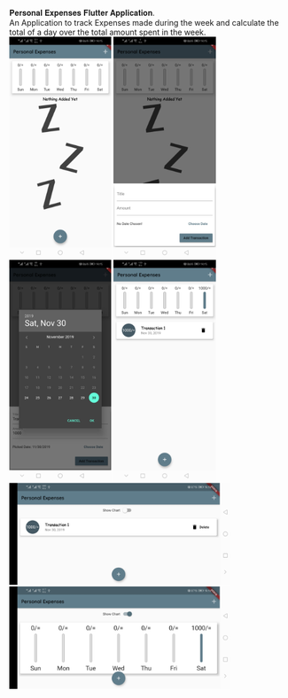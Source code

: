 𝐏𝐞𝐫𝐬𝐨𝐧𝐚𝐥 𝐄𝐱𝐩𝐞𝐧𝐬𝐞𝐬 𝐅𝐥𝐮𝐭𝐭𝐞𝐫 𝐀𝐩𝐩𝐥𝐢𝐜𝐚𝐭𝐢𝐨𝐧.
<br>
An Application to track Expenses made during the week and calculate the total of a day over the total amount spent in the week.
<br>
<img src="screenshots/1.jpg" height="400">
<img src="screenshots/2.jpg" height="400">
<img src="screenshots/3.jpg" height="400">
<img src="screenshots/4.jpg" height="400">
<img src="screenshots/5.jpg" width="400">
<img src="screenshots/6.jpg" width="400">
